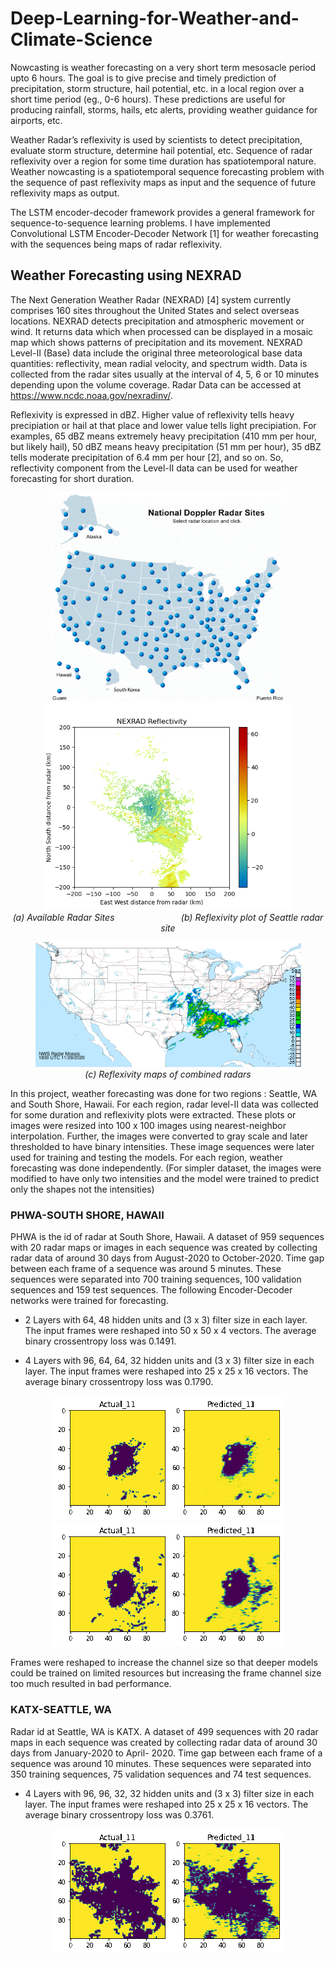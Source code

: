 # Deep-Learning-for-Weather-and-Climate-Science

Nowcasting is weather forecasting on a very short term mesosacle period upto 6 hours. The goal is to give precise and timely prediction of precipitation, storm structure, hail potential, etc. in a local region over a short time period 
(eg., 0-6 hours). These predictions are useful for producing rainfall, storms, hails, etc alerts, providing weather guidance for airports, etc.

Weather Radar’s reflexivity is used by scientists to detect precipitation, evaluate storm structure, determine hail potential, etc. Sequence of radar reflexivity over a region for some time duration has spatiotemporal nature. Weather nowcasting is a spatiotemporal sequence forecasting problem with the sequence of past reflexivity maps as input and the
sequence of future reflexivity maps as output.

The LSTM encoder-decoder framework provides a general framework for sequence-to-sequence learning problems. I have implemented Convolutional LSTM Encoder-Decoder Network [1] for weather forecasting with the sequences being maps of 
radar reflexivity.

## Weather Forecasting using NEXRAD

The Next Generation Weather Radar (NEXRAD) [4] system currently comprises 160 sites throughout the United States and select overseas locations. NEXRAD detects precipitation and atmospheric movement or wind. It returns data which when processed can be displayed in a mosaic map which shows patterns of precipitation and its movement. NEXRAD Level-II
(Base) data include the original three meteorological base data quantities: reflectivity, mean radial velocity, and spectrum width. Data is collected from the radar sites usually at the interval of 4, 5, 6 or 10 minutes depending upon 
the volume coverage. Radar Data can be accessed at https://www.ncdc.noaa.gov/nexradinv/.

Reflexivity is expressed in dBZ. Higher value of reflexivity tells heavy precipiation or hail at that place and lower value tells light precipiation. For examples, 65 dBZ means extremely heavy precipitation (410 mm per hour, but likely hail), 50 dBZ means heavy precipitation (51 mm per hour), 35 dBZ tells moderate precipitation of 6.4 mm per hour [2], and so on. So, reflectivity component from the Level-II data can be used for weather forecasting for short duration.

<p align="center">
  <img src="https://github.com/iamrakesh28/Deep-Learning-for-Weather-and-Climate-Science/blob/master/NEXRAD/radar.png"
       width=375>
  <img src="https://github.com/iamrakesh28/Deep-Learning-for-Weather-and-Climate-Science/blob/master/NEXRAD/KATX/katx.png" width=400>
  </br>
  <em> (a) Available Radar Sites </em>
  &nbsp;&nbsp;&nbsp;&nbsp;&nbsp;&nbsp;&nbsp;&nbsp;&nbsp;&nbsp;&nbsp;&nbsp;&nbsp;&nbsp;&nbsp;&nbsp;&nbsp;&nbsp;
  &nbsp;&nbsp;&nbsp;&nbsp;&nbsp;&nbsp;
  <em> (b)  Reflexivity plot of Seattle radar site </em>
</p>

<p align="center">
  <img src="https://github.com/iamrakesh28/Deep-Learning-for-Weather-and-Climate-Science/blob/master/NEXRAD/latest_Small.png" width=425>
  </br>
  <em> (c) Reflexivity maps of combined radars </em>
</p>

In this project, weather forecasting was done for two regions : Seattle, WA and South Shore,
Hawaii. For each region, radar level-II data was collected for some duration and reflexivity plots
were extracted. These plots or images were resized into 100 x 100 images using nearest-neighbor
interpolation. Further, the images were converted to gray scale and later thresholded to have
binary intensities. These image sequences were later used for training and testing the models.
For each region, weather forecasting was done independently. (For simpler dataset, the images
were modified to have only two intensities and the model were trained to predict only the shapes
not the intensities)

### PHWA-SOUTH SHORE, HAWAII
PHWA is the id of radar at South Shore, Hawaii. A dataset of 959 sequences with 20 radar
maps or images in each sequence was created by collecting radar data of around 30 days from
August-2020 to October-2020. Time gap between each frame of a sequence was around 5
minutes. These sequences were separated into 700 training sequences, 100 validation sequences
and 159 test sequences. The following Encoder-Decoder networks were trained for forecasting.
* 2 Layers with 64, 48 hidden units and (3 x 3) filter size in each layer. The input frames
were reshaped into 50 x 50 x 4 vectors. The average binary crossentropy loss was 0.1491.


* 4 Layers with 96, 64, 64, 32 hidden units and (3 x 3) filter size in each layer. The input
frames were reshaped into 25 x 25 x 16 vectors. The average binary crossentropy loss was
0.1790.

<p align="center">
  <img src="https://github.com/iamrakesh28/Deep-Learning-for-Weather-and-Climate-Science/blob/master/NEXRAD/PHWA/64_48/radar.gif"> 
  </br>
  <img src="https://github.com/iamrakesh28/Deep-Learning-for-Weather-and-Climate-Science/blob/master/NEXRAD/PHWA/96_64_64_32/radar.gif">
</p>

Frames were reshaped to increase the channel size so that deeper models could be trained on
limited resources but increasing the frame channel size too much resulted in bad performance.

### KATX-SEATTLE, WA
Radar id at Seattle, WA is KATX. A dataset of 499 sequences with 20 radar maps in each
sequence was created by collecting radar data of around 30 days from January-2020 to April-
2020. Time gap between each frame of a sequence was around 10 minutes. These sequences
were separated into 350 training sequences, 75 validation sequences and 74 test sequences.
* 4 Layers with 96, 96, 32, 32 hidden units and (3 x 3) filter size in each layer. The input
frames were reshaped into 25 x 25 x 16 vectors. The average binary crossentropy loss was
0.3761.

<p align="center">
  <img src="https://github.com/iamrakesh28/Deep-Learning-for-Weather-and-Climate-Science/blob/master/NEXRAD/KATX/96_96_32_32/radar.gif"> 
</p>
